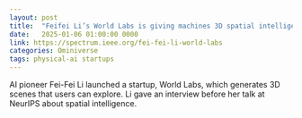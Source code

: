 ```yaml
---
layout: post
title:  "Feifei Li’s World Labs is giving machines 3D spatial intelligence"
date:   2025-01-06 01:00:00 0000
link: https://spectrum.ieee.org/fei-fei-li-world-labs
categories: Ominiverse
tags: physical-ai startups
---
```


AI pioneer Fei-Fei Li launched a startup, World Labs, which generates 3D scenes that users can explore. Li gave an interview before her talk at NeurIPS about spatial intelligence.